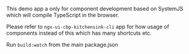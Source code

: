 This demo app a only for component development based on SystemJS which will compile TypeScript in the browser.

Please refer to `ngx-ui-cbp-kitchensink-cli` app for how usage of components instead of this which has many shortcuts etc.

Run `build:watch` from the main package.json

